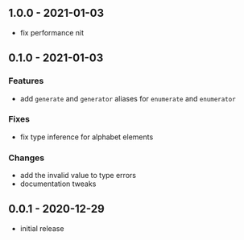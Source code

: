 ## 1.0.0 - 2021-01-03

- fix performance nit

## 0.1.0 - 2021-01-03

### Features

- add `generate` and `generator` aliases for `enumerate` and `enumerator`

### Fixes

- fix type inference for alphabet elements

### Changes

- add the invalid value to type errors
- documentation tweaks

## 0.0.1 - 2020-12-29

- initial release
